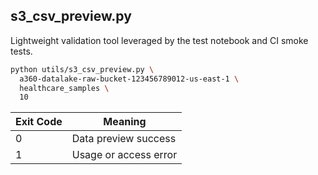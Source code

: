 ## s3_csv_preview.py

Lightweight validation tool leveraged by the test notebook and CI smoke tests.

```bash
python utils/s3_csv_preview.py \
  a360-datalake-raw-bucket-123456789012-us-east-1 \
  healthcare_samples \
  10
```
| Exit Code | Meaning               |
| --------- | --------------------- |
| 0         | Data preview success  |
| 1         | Usage or access error |
